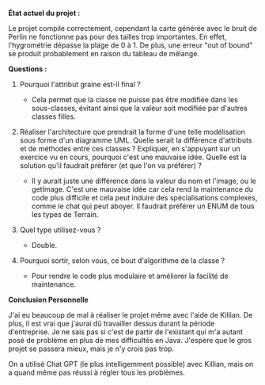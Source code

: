 **État actuel du projet :**

Le projet compile correctement, cependant la carte générée avec le bruit de Perlin ne fonctionne pas pour des tailles trop importantes. En effet, l'hygrométrie dépasse la plage de 0 à 1. De plus, une erreur "out of bound" se produit probablement en raison du tableau de mélange.

**Questions :**

1. Pourquoi l'attribut graine est-il final ?
   - Cela permet que la classe ne puisse pas être modifiée dans les sous-classes, évitant ainsi que la valeur soit modifiée par d'autres classes filles.

2. Réaliser l'architecture que prendrait la forme d'une telle modélisation sous forme d'un diagramme UML. Quelle serait la différence d'attributs et de méthodes entre ces classes ? Expliquer, en s'appuyant sur un exercice vu en cours, pourquoi c'est une mauvaise idée. Quelle est la solution qu'il faudrait préférer (et que l'on va préférer) ?
   - Il y aurait juste une différence dans la valeur du nom et l'image, ou le getImage. C'est une mauvaise idée car cela rend la maintenance du code plus difficile et cela peut induire des spécialisations complexes, comme le chat qui peut aboyer. Il faudrait préférer un ENUM de tous les types de Terrain.

3. Quel type utilisez-vous ?
   - Double.

4. Pourquoi sortir, selon vous, ce bout d'algorithme de la classe ?
   - Pour rendre le code plus modulaire et améliorer la facilité de maintenance.
   
 
 **Conclusion Personnelle** 
 
 J'ai eu beaucoup de mal à réaliser le projet même avec l'aide de Killian. De plus, il est vrai que j'aurai dû travailler dessus durant la période d'entreprise. Je ne sais pas si c'est de partir de l'existant qui m'a autant posé de problème en plus de mes difficultés en Java. J'espère que le gros projet se passera mieux, mais je n'y crois pas trop.

On a utilisé Chat GPT (le plus intelligemment possible) avec Killian, mais on a quand même pas réussi à régler tous les problèmes.
